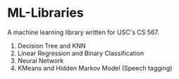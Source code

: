 # ML-Libraries

A machine learning library written for USC's CS 567.
1. Decision Tree and KNN
2. Linear Regression and Binary Classification
3. Neural Network
4. KMeans and Hidden Markov Model (Speech tagging)
